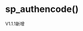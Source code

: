 # sp_authencode()

V1.1.1新增

<?php
$string='666666';
$string=sp_authencode($string);//加密字符串
echo $string;//输出加密后的字符串
?>